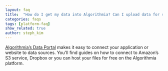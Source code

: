 ```yaml
---
layout: faq
title:  "How do I get my data into Algorithmia? Can I upload data for storing and processing?"
categories: faqs
tags: [platform-faq]
show_related: true
author: steph_kim
---
```


[Algorithmia’s Data Portal]({{site.baseurl}}/data) makes it easy to connect your application or website to data sources. You'll find guides on how to connect to Amazon’s S3 service, Dropbox or you can host your files for free on the Algorithmia platform.
